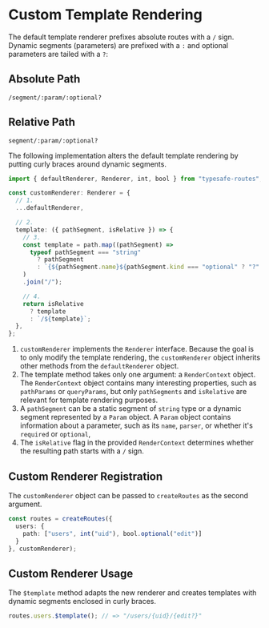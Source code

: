 # Custom Template Rendering

The default template renderer prefixes absolute routes with a `/` sign. Dynamic segments (parameters) are prefixed with a `:` and optional parameters are tailed with a `?`:

<!-- tabs:start -->

## **Absolute Path**

```
/segment/:param/:optional? 
```

## **Relative Path**

```
segment/:param/:optional? 
```
<!-- tabs:end -->

The following implementation alters the default template rendering by putting curly braces around dynamic segments.

``` ts
import { defaultRenderer, Renderer, int, bool } from "typesafe-routes";

const customRenderer: Renderer = {
  // 1.
  ...defaultRenderer,

  // 2.
  template: ({ pathSegment, isRelative }) => {
    // 3.
    const template = path.map((pathSegment) =>
      typeof pathSegment === "string"
        ? pathSegment
        : `{${pathSegment.name}${pathSegment.kind === "optional" ? "?" : ""}}`
    )
    .join("/");

    // 4.
    return isRelative
      ? template
      : `/${template}`;
  },
};
```

1. `customRenderer` implements the `Renderer` interface. Because the goal is to only modify the template rendering, the `customRenderer` object inherits other methods from the `defaultRenderer` object.
2. The template method takes only one argument: a `RenderContext` object. The `RenderContext` object contains many interesting properties, such as `pathParams` or `queryParams`, but only `pathSegments` and `isRelative` are relevant for template rendering purposes.
3. A `pathSegment` can be a static segment of `string` type or a dynamic segment represented by a `Param` object. A `Param` object contains information about a parameter, such as its `name`, `parser`, or whether it's `required` or `optional`, 
4. The `isRelative` flag in the provided `RenderContext` determines whether the resulting path starts with a `/` sign. 

<!-- tabs:start -->


## **Custom Renderer Registration**

The `customRenderer` object can be passed to `createRoutes` as the second argument.

``` ts
const routes = createRoutes({
  users: {
    path: ["users", int("uid"), bool.optional("edit")]
  }
}, customRenderer);
```

## **Custom Renderer Usage**

The `$template` method adapts the new renderer and creates templates with dynamic segments enclosed in curly braces.

``` ts
routes.users.$template(); // => "/users/{uid}/{edit?}"
```
<!-- tabs:end -->
